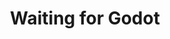 ---
title: "Waiting for Godot"
drama-url: "https://en.wikipedia.org/wiki/Waiting_for_Godot"
brief-introduction: "They're waiting for Godot, but they're not sure if they've seen godot, if godot is coming...Who is Gordo? Will he really show up?"
img-name: "Waiting For Godot 2016"
image-url: " https://upload.wikimedia.org/wikipedia/commons/2/27/Waiting_For_Godot_2016.jpg"
img-creator: "Ensemble Leporello"
licence: "CC BY-SA 4.0"

original-work-name: En attendant Godot
original-work-type: French-language play
original-work-year: 1948
original-work-url: https://fr.wikipedia.org/wiki/En_attendant_Godot
writer: "Samuel Beckett"

category: "play"
tags: "1950s, Tragicomedy, Godot"

synopsis: 
  "'Waiting for Godot' is a tragedy of 'nothing happens, nobody comes, nobody goes'. The work focuses on the expression of people's state of mind, the process of psychological activities and psychological activities of people's obstacles. The characters in the works have no distinct personalities, and the works have no coherent plot. Waiting for Godot was a real innovation in theater history and the first successfully performed play of the absurd." 
act-brief: |

  _**Act I**_  
  Vladimir and Estragon, two men, met next to a leafless tree, they discussed a lot of questions, and they were waiting for a man named Godot, but they weren't sure if they had seen Godot or not, or even if Godot would arrive.  
  Pozzo and his slave Lucky then arrive at the place, where Pozzo says he is on his way to the market, intending to sell Lucky. At this point Lucky performs a dance and a monologue that mysteriously references the basic themes of the play, after which Pozzo and Lucky leave.
  Soon, a boy appeared and told Vladimir and Estragon that he was Godot's messenger and that Godot would not arrive until tomorrow, so they decided to leave.  

  _**Act II**_  
  The next day, the tree grew many leaves, and Vladimir and Estragon were still waiting for Godot. Lucky and Pozzo reappeared, but Lucky became mute and Pozzo went blind, but Pozzo did not remember seeing Vladimir and Estragon, and soon after Pozzo and Lucky left. It wasn't long before the boy reappeared, telling them that Godot wouldn't come back, and he told them that he wasn't the boy from yesterday, and they became even more depressed. Vladimir and Estragon thought about committing suicide, but gave up because there was no rope.They decide to leave and return the day after with a rope, but again they remain as the curtain falls on the final act.  
  (wikipedia 2021)
 
transition: 
  An abridged version of Waiting for Godot opened in the studios of Club D 'Essai de la Radio on February 17, 1952; It was first published by Les Editions de Minuit in September 1952 and released on October 17, 1952, before the first full theatrical performance;   
  Until January 5, 1953, "Waiting for Godot"had its official premiere at the Theater Babylon in Paris.


performance-date: "5 January 1953"
performance-country: French
performance-city: "Paris"
performance-venue: "Théâtre de Babylone"
director: "Roger Blin"
director-img-url: https://pbs.twimg.com/media/FIP_IwSXMAIr_ej?format=jpg&name=large
director-img-licence:

scriptwriter: 
references: "wikipedia.org. 2021. Waiting for Godot - Wikipedia. [online] Available at: <https://en.wikipedia.org/wiki/Waiting_for_Godot> [Accessed 13 December 2021]." 

music1: Giya Kancheli Theme from Waiting for Godot Andrea Cortesi violin Marco Venturi piano
music-url: https://www.youtube.com/watch?v=X8LzDYxmHLA

music2: "33 Miniatures: No. 12, Theme from \"Waiting for Godot\""
music-url: https://www.youtube.com/watch?v=jin3KPJU7DY 

music3: Waiting for Godot (soundtrack) - ©Doc Van Nick
music3-url: https://www.youtube.com/watch?v=Exi3a2tSpEs

layout: exhibit
---